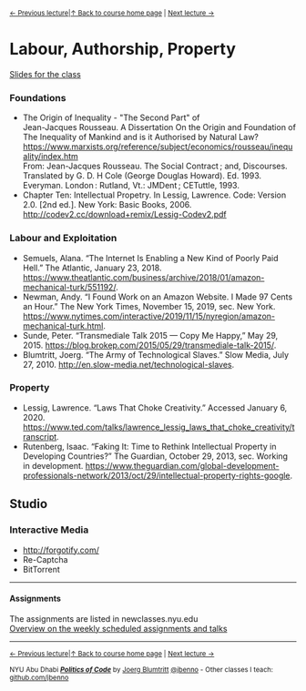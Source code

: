 <sup>[&larr; Previous lecture](/files/07.md)|[&uarr; Back to course home page](/README.md) | [Next lecture &rarr;](/files/09.md)</sup>  

# Labour, Authorship, Property

[Slides for the class](https://github.com/jbenno/nyuad_politics_of_code/blob/master/slides/Week_08.pdf)

### Foundations
- The Origin of Inequality - "The Second Part" of  
Jean-Jacques Rousseau. A Dissertation On the Origin and Foundation of
The Inequality of Mankind and is it Authorised by Natural Law?  
https://www.marxists.org/reference/subject/economics/rousseau/inequality/index.htm  
From: Jean-Jacques Rousseau. The Social Contract ; and, Discourses. Translated by G. D. H Cole (George Douglas Howard). Ed. 1993. Everyman. London : Rutland, Vt.: JMDent ; CETuttle, 1993.
- Chapter Ten: Intellectual Propetry. In Lessig, Lawrence. Code: Version 2.0. [2nd ed.]. New York: Basic Books, 2006.  
http://codev2.cc/download+remix/Lessig-Codev2.pdf

### Labour and Exploitation
- Semuels, Alana. “The Internet Is Enabling a New Kind of Poorly Paid Hell.” The Atlantic, January 23, 2018. https://www.theatlantic.com/business/archive/2018/01/amazon-mechanical-turk/551192/.
- Newman, Andy. “I Found Work on an Amazon Website. I Made 97 Cents an Hour.” The New York Times, November 15, 2019, sec. New York. https://www.nytimes.com/interactive/2019/11/15/nyregion/amazon-mechanical-turk.html.
- Sunde, Peter. “Transmediale Talk 2015 — Copy Me Happy,” May 29, 2015. https://blog.brokep.com/2015/05/29/transmediale-talk-2015/.
- Blumtritt, Joerg. “The Army of Technological Slaves.” Slow Media, July 27, 2010. http://en.slow-media.net/technological-slaves.


### Property
- Lessig, Lawrence. “Laws That Choke Creativity.” Accessed January 6, 2020. https://www.ted.com/talks/lawrence_lessig_laws_that_choke_creativity/transcript.
- Rutenberg, Isaac. “Faking It: Time to Rethink Intellectual Property in Developing Countries?” The Guardian, October 29, 2013, sec. Working in development. https://www.theguardian.com/global-development-professionals-network/2013/oct/29/intellectual-property-rights-google.

## Studio
### Interactive Media
- http://forgotify.com/
- Re-Captcha
- BitTorrent

***

#### Assignments
The assignments are listed in newclasses.nyu.edu  
[Overview on the weekly scheduled assignments and talks](https://docs.google.com/spreadsheets/d/15ZQVsHbdcMrUzVLIkae5IOQ4I0IY2HdLl63t61t5VSo/edit?usp=sharing)  


***
<sup>[&larr; Previous lecture](/files/07.md)|[&uarr; Back to course home page](/README.md) | [Next lecture &rarr;](/files/09.md)</sup>  
  
<sup>NYU Abu Dhabi ***[Politics of Code](/README.md)*** by [Joerg Blumtritt](https://jbenno.net) [@jbenno](https://twitter.com/jbenno) - Other classes I teach: [github.com/jbenno](https://github.com/jbenno/teaching/blob/master/README.md)</sup>
